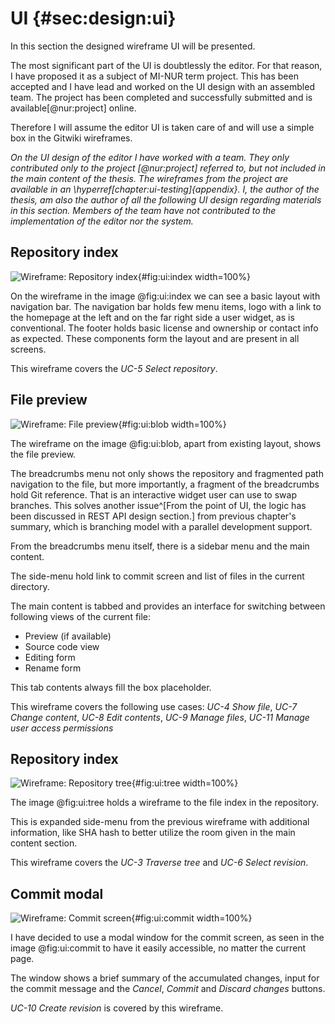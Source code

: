 # UI {#sec:design:ui}

In this section the designed wireframe UI will be presented.

The most significant part of the UI is doubtlessly the editor.
For that reason, I have proposed it as a subject of MI-NUR term project.
This has been accepted and I have lead and worked on the UI design with an assembled team.
The project has been completed and successfully submitted and is available[@nur:project] online.

Therefore I will assume the editor UI is taken care of and will use a simple box in the Gitwiki wireframes.

_On the UI design of the editor I have worked with a team. They only contributed only to the project [@nur:project] referred to, but not included in the main content of the thesis. The wireframes from the project are available in an \hyperref[chapter:ui-testing]{appendix}. I, the author of the thesis, am also the author of all the following UI design regarding materials in this section. Members of the team have not contributed to the implementation of the editor nor the system._

## Repository index

![Wireframe: Repository index](./src/assets/images/ui/index){#fig:ui:index width=100%}

On the wireframe in the image @fig:ui:index we can see a basic layout with navigation bar.
The navigation bar holds few menu items, logo with a link to the homepage at the left and on the far right side a user widget, as is conventional.
The footer holds basic license and ownership or contact info as expected.
These components form the layout and are present in all screens.

This wireframe covers the *UC-5 Select repository*.

## File preview

![Wireframe: File preview](./src/assets/images/ui/blob){#fig:ui:blob width=100%}

The wireframe on the image @fig:ui:blob, apart from existing layout, shows the file preview.

The breadcrumbs menu not only shows the repository and fragmented path navigation to the file, but more importantly, a fragment of the breadcrumbs hold Git reference.
That is an interactive widget user can use to swap branches.
This solves another issue^[From the point of UI, the logic has been discussed in REST API design section.] from previous chapter's summary, which is branching model with a parallel development support.

From the breadcrumbs menu itself, there is a sidebar menu and the main content.

The side-menu hold link to commit screen and list of files in the current directory.

The main content is tabbed and provides an interface for switching between following views of the current file:

 - Preview (if available)
 - Source code view
 - Editing form
 - Rename form

This tab contents always fill the box placeholder.

This wireframe covers the following use cases: *UC-4 Show file*, *UC-7 Change content*, *UC-8 Edit contents*, *UC-9 Manage files*, *UC-11 Manage user access permissions*


## Repository index

![Wireframe: Repository tree](./src/assets/images/ui/tree){#fig:ui:tree width=100%}

The image @fig:ui:tree holds a wireframe to the file index in the repository.

This is expanded side-menu from the previous wireframe with additional information, like SHA hash to better utilize the room given in the main content section.

This wireframe covers the *UC-3 Traverse tree* and *UC-6 Select revision*.

## Commit modal

![Wireframe: Commit screen](./src/assets/images/ui/commit){#fig:ui:commit width=100%}

I have decided to use a modal window for the commit screen, as seen in the image @fig:ui:commit to have it easily accessible, no matter the current page.

The window shows a brief summary of the accumulated changes, input for the commit message and the *Cancel*, *Commit* and *Discard changes* buttons.

*UC-10 Create revision* is covered by this wireframe.

